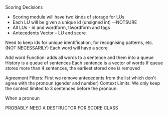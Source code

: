 Scoring Decisions

- Scoring module will have two kinds of storage for LUs
- Each LU will be given a unique id (unsigned int) --NOTSURE
- All LUs - id and wordform, tlwordform and tags
- Antecedents Vector - LU and score

Need to keep ids for unique identification, for recognising patterns, etc. (NOT NECESSARILY)
Each word will have a score

Add word Function:
adds all words to a sentence and them into a queue
History is a queue of sentences
Each sentence is a vector of words
If queue stores more than 4 sentences, the earliest stored one is removed


Agreement Filters:
First we remove antecedents from the list which don't agree with the pronoun (gender and number)
Context Limits:
We only keep the context limited to 3 sentences before the pronoun.

When a pronoun

PROBABLY NEED A DESTRUCTOR FOR SCORE CLASS